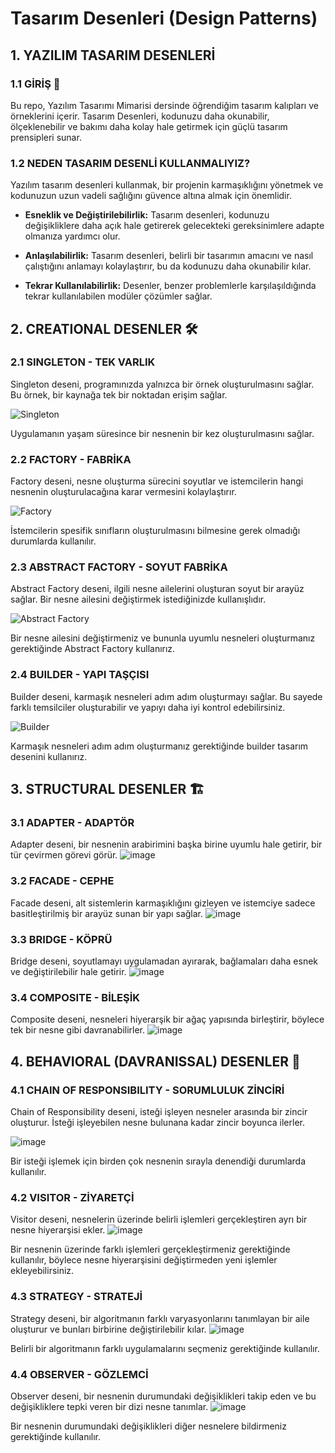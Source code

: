 # Tasarım Desenleri (Design Patterns)

## 1. YAZILIM TASARIM DESENLERİ

### 1.1 GİRİŞ 🚀

Bu repo, Yazılım Tasarımı Mimarisi dersinde öğrendiğim tasarım kalıpları ve örneklerini içerir. Tasarım Desenleri, kodunuzu daha okunabilir, ölçeklenebilir ve bakımı daha kolay hale getirmek için güçlü tasarım prensipleri sunar.

### 1.2 NEDEN TASARIM DESENLİ KULLANMALIYIZ?

Yazılım tasarım desenleri kullanmak, bir projenin karmaşıklığını yönetmek ve kodunuzun uzun vadeli sağlığını güvence altına almak için önemlidir.

- **Esneklik ve Değiştirilebilirlik:** Tasarım desenleri, kodunuzu değişikliklere daha açık hale getirerek gelecekteki gereksinimlere adapte olmanıza yardımcı olur.

- **Anlaşılabilirlik:** Tasarım desenleri, belirli bir tasarımın amacını ve nasıl çalıştığını anlamayı kolaylaştırır, bu da kodunuzu daha okunabilir kılar.

- **Tekrar Kullanılabilirlik:** Desenler, benzer problemlerle karşılaşıldığında tekrar kullanılabilen modüler çözümler sağlar.

## 2. CREATIONAL DESENLER 🛠️

### 2.1 SINGLETON - TEK VARLIK

Singleton deseni, programınızda yalnızca bir örnek oluşturulmasını sağlar. Bu örnek, bir kaynağa tek bir noktadan erişim sağlar.

![Singleton](https://github.com/aksoysoftware/DesingPatterns/assets/99371051/58ee1073-e8aa-4edf-bc4f-5998a8508088)

Uygulamanın yaşam süresince bir nesnenin bir kez oluşturulmasını sağlar.

### 2.2 FACTORY - FABRİKA

Factory deseni, nesne oluşturma sürecini soyutlar ve istemcilerin hangi nesnenin oluşturulacağına karar vermesini kolaylaştırır.

![Factory](https://github.com/aksoysoftware/DesingPatterns/assets/99371051/82f5890b-80cc-4347-9951-10eabb5e7d85)

İstemcilerin spesifik sınıfların oluşturulmasını bilmesine gerek olmadığı durumlarda kullanılır.

### 2.3 ABSTRACT FACTORY - SOYUT FABRİKA

Abstract Factory deseni, ilgili nesne ailelerini oluşturan soyut bir arayüz sağlar. Bir nesne ailesini değiştirmek istediğinizde kullanışlıdır.

![Abstract Factory](https://github.com/aksoysoftware/DesingPatterns/assets/99371051/fbaa35c3-7a4e-490f-806c-741e8b7069ad)

Bir nesne ailesini değiştirmeniz ve bununla uyumlu nesneleri oluşturmanız gerektiğinde Abstract Factory kullanırız.

### 2.4 BUILDER - YAPI TAŞÇISI

Builder deseni, karmaşık nesneleri adım adım oluşturmayı sağlar. Bu sayede farklı temsilciler oluşturabilir ve yapıyı daha iyi kontrol edebilirsiniz.

![Builder](https://github.com/aksoysoftware/DesingPatterns/assets/99371051/f635c449-7b08-4d46-a42f-60c9753bf0f2)

Karmaşık nesneleri adım adım oluşturmanız gerektiğinde builder tasarım desenini kullanırız.

## 3. STRUCTURAL DESENLER 🏗️

### 3.1 ADAPTER - ADAPTÖR

Adapter deseni, bir nesnenin arabirimini başka birine uyumlu hale getirir, bir tür çevirmen görevi görür.
![image](https://github.com/aksoysoftware/DesingPatterns/assets/99371051/b67baba5-bc55-43a3-aa90-237614136991)




### 3.2 FACADE - CEPHE

Facade deseni, alt sistemlerin karmaşıklığını gizleyen ve istemciye sadece basitleştirilmiş bir arayüz sunan bir yapı sağlar.
![image](https://github.com/aksoysoftware/DesingPatterns/assets/99371051/c6190467-a4e3-4129-a01e-55622930f417)


### 3.3 BRIDGE - KÖPRÜ

Bridge deseni, soyutlamayı uygulamadan ayırarak, bağlamaları daha esnek ve değiştirilebilir hale getirir.
![image](https://github.com/aksoysoftware/DesingPatterns/assets/99371051/faad5ffc-a378-49d7-b46e-033a693f5a57)



### 3.4 COMPOSITE - BİLEŞİK

Composite deseni, nesneleri hiyerarşik bir ağaç yapısında birleştirir, böylece tek bir nesne gibi davranabilirler.
![image](https://github.com/aksoysoftware/DesingPatterns/assets/99371051/a3b29722-547f-44c6-a313-eec33747fced)

## 4. BEHAVIORAL (DAVRANISSAL) DESENLER 🔄
### 4.1 CHAIN OF RESPONSIBILITY - SORUMLULUK ZİNCİRİ
Chain of Responsibility deseni, isteği işleyen nesneler arasında bir zincir oluşturur. İsteği işleyebilen nesne bulunana kadar zincir boyunca ilerler.

![image](https://github.com/aksoysoftware/DesingPatterns/assets/99371051/ccfadb16-c5e9-41b4-84cc-c9b2b0308bbc)

Bir isteği işlemek için birden çok nesnenin sırayla denendiği durumlarda kullanılır.

### 4.2 VISITOR - ZİYARETÇİ
Visitor deseni, nesnelerin üzerinde belirli işlemleri gerçekleştiren ayrı bir nesne hiyerarşisi ekler.
![image](https://github.com/aksoysoftware/DesingPatterns/assets/99371051/2f9f7701-2fab-454a-b408-28bc2a898bff)


Bir nesnenin üzerinde farklı işlemleri gerçekleştirmeniz gerektiğinde kullanılır, böylece nesne hiyerarşisini değiştirmeden yeni işlemler ekleyebilirsiniz.

### 4.3 STRATEGY - STRATEJİ
Strategy deseni, bir algoritmanın farklı varyasyonlarını tanımlayan bir aile oluşturur ve bunları birbirine değiştirilebilir kılar.
![image](https://github.com/aksoysoftware/DesingPatterns/assets/99371051/249b1e7e-8050-4def-b6d5-97d19b59d8a1)


Belirli bir algoritmanın farklı uygulamalarını seçmeniz gerektiğinde kullanılır.

### 4.4 OBSERVER - GÖZLEMCİ
Observer deseni, bir nesnenin durumundaki değişiklikleri takip eden ve bu değişikliklere tepki veren bir dizi nesne tanımlar.
![image](https://github.com/aksoysoftware/DesingPatterns/assets/99371051/3c7ad4be-4ffe-4bd1-81c3-81f6fafcd5ac)


Bir nesnenin durumundaki değişiklikleri diğer nesnelere bildirmeniz gerektiğinde kullanılır.

